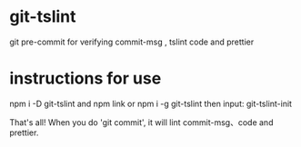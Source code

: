 # git-tslint

git pre-commit for verifying commit-msg , tslint code and prettier

# instructions for use

npm i -D git-tslint and npm link or npm i -g git-tslint
then input: git-tslint-init

That's all!
When you do 'git commit', it will lint commit-msg、code and prettier.

